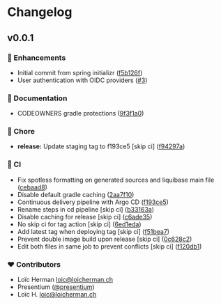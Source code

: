 # Changelog


## v0.0.1


### 🚀 Enhancements

- Initial commit from spring initializr ([f5b126f](https://github.com/presentium/api/commit/f5b126f))
- User authentication with OIDC providers ([#3](https://github.com/presentium/api/pull/3))

### 📖 Documentation

- CODEOWNERS gradle protections ([9f3f1a0](https://github.com/presentium/api/commit/9f3f1a0))

### 🏡 Chore

- **release:** Update staging tag to f193ce5 [skip ci] ([f94297a](https://github.com/presentium/api/commit/f94297a))

### 🤖 CI

- Fix spotless formatting on generated sources and liquibase main file ([cebaad8](https://github.com/presentium/api/commit/cebaad8))
- Disable default gradle caching ([2aa7f10](https://github.com/presentium/api/commit/2aa7f10))
- Continuous delivery pipeline with Argo CD ([f193ce5](https://github.com/presentium/api/commit/f193ce5))
- Rename steps in cd pipeline [skip ci] ([b33163a](https://github.com/presentium/api/commit/b33163a))
- Disable caching for release [skip ci] ([c6ade35](https://github.com/presentium/api/commit/c6ade35))
- No skip ci for tag action [skip ci] ([6ed1eda](https://github.com/presentium/api/commit/6ed1eda))
- Add latest tag when deploying tag [skip ci] ([f51bea7](https://github.com/presentium/api/commit/f51bea7))
- Prevent double image build upon release [skip ci] ([0c628c2](https://github.com/presentium/api/commit/0c628c2))
- Edit both files in same job to prevent conflicts [skip ci] ([f120db1](https://github.com/presentium/api/commit/f120db1))

### ❤️ Contributors

- Loïc Herman <loic@loicherman.ch>
- Presentium ([@presentium](http://github.com/presentium))
- Loïc H. <loic@loicherman.ch>

